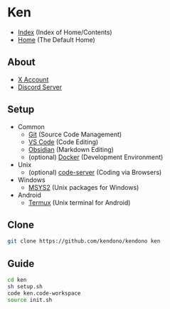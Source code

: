 
# Ken

- [Index](https://github.com/thekenblack/ken/blob/main/index.md) (Index of Home/Contents)
- [Home](https://github.com/thekenblack/ken/blob/main/_/README.md) (The Default Home)

## About

- [X Account](https://x.com/the_ken_black)
- [Discord Server](https://discord.gg/jhJ64HDRSX)

## Setup

- Common
  - [Git](https://git-scm.com/) (Source Code Management)
  - [VS Code](https://code.visualstudio.com/) (Code Editing)
  - [Obsidian](https://obsidian.md/) (Markdown Editing)
  - (optional) [Docker](https://www.docker.com/) (Development Environment)
- Unix
  - (optional) [code-server](https://github.com/coder/code-server) (Coding via Browsers)
- Windows
  - [MSYS2](https://www.msys2.org/) (Unix packages for Windows)
- Android
  - [Termux](https://termux.dev/en/) (Unix terminal for Android)

## Clone

```sh
git clone https://github.com/kendono/kendono ken
```

## Guide

```sh
cd ken
sh setup.sh
code ken.code-workspace
source init.sh
```
